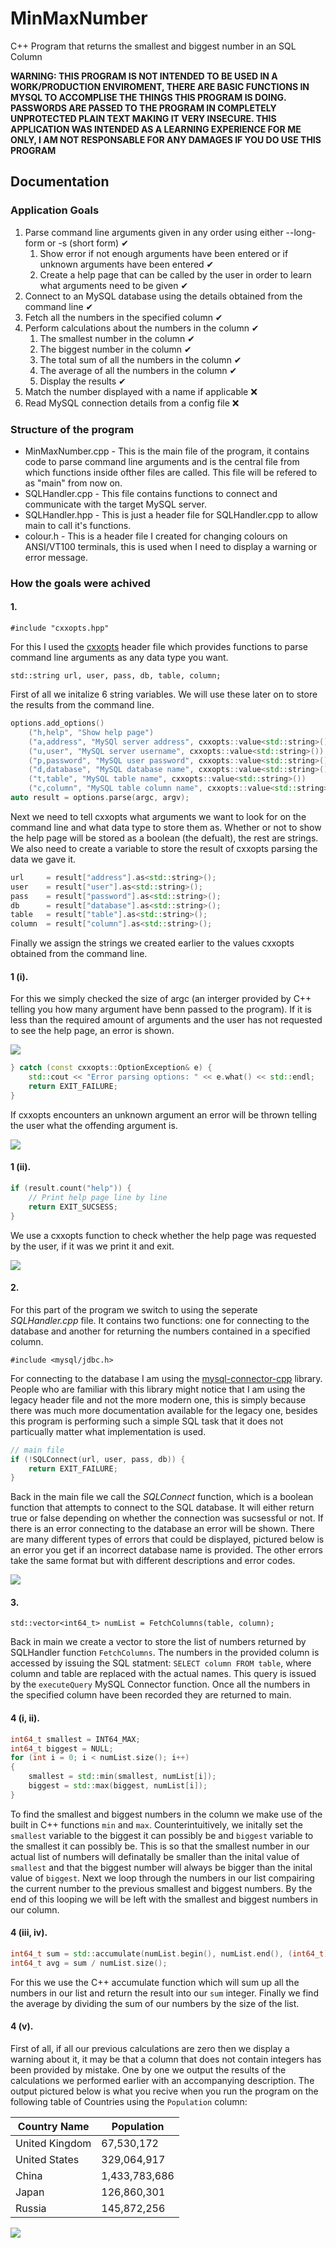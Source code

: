 ﻿# MinMaxNumber
C++ Program that returns the smallest and biggest number in an SQL Column

**WARNING: THIS PROGRAM IS NOT INTENDED TO BE USED IN A WORK/PRODUCTION ENVIROMENT, THERE ARE BASIC FUNCTIONS IN MYSQL TO ACCOMPLISE THE THINGS THIS PROGRAM IS DOING. PASSWORDS ARE PASSED TO THE PROGRAM IN COMPLETELY UNPROTECTED PLAIN TEXT MAKING IT VERY INSECURE. THIS APPLICATION WAS INTENDED AS A LEARNING EXPERIENCE FOR ME ONLY, I AM NOT RESPONSABLE FOR ANY DAMAGES IF YOU DO USE THIS PROGRAM**


## Documentation
### Application Goals
1. Parse command line arguments given in any order using either --long-form or -s (short form) ✔
    1. Show error if not enough arguments have been entered or if unknown arguments have been entered ✔
    2. Create a help page that can be called by the user in order to learn what arguments need to be given ✔
2. Connect to an MySQL database using the details obtained from the command line ✔
3. Fetch all the numbers in the specified column ✔
4. Perform calculations about the numbers in the column ✔
   1. The smallest number in the column ✔
   2. The biggest number in the column ✔
   3. The total sum of all the numbers in the column ✔
   4. The average of all the numbers in the column ✔
   5. Display the results ✔
5. Match the number displayed with a name if applicable ❌
6. Read MySQL connection details from a config file ❌


### Structure of the program
- MinMaxNumber.cpp - This is the main file of the program, it contains code to parse command line arguments and is the central file from which functions inside ofther files are called. This file will be refered to as "main" from now on.
- SQLHandler.cpp - This file contains functions to connect and communicate with the target MySQL server.
- SQLHandler.hpp - This is just a header file for SQLHandler.cpp to allow main to call it's functions.
- colour.h - This is a header file I created for changing colours on ANSI/VT100 terminals, this is used when I need to display a warning or error message.


### How the goals were achived
#### 1.
`#include "cxxopts.hpp"`

For this I used the [cxxopts](https://github.com/jarro2783/cxxopts) header file which provides functions to parse command line arguments as any data type you want.

`std::string url, user, pass, db, table, column;`

First of all we initalize 6 string variables. We will use these later on to store the results from the command line.

```cpp
options.add_options()
    ("h,help", "Show help page")
    ("a,address", "MySQl server address", cxxopts::value<std::string>())
    ("u,user", "MySQL server username", cxxopts::value<std::string>())
    ("p,password", "MySQL user password", cxxopts::value<std::string>())
    ("d,database", "MySQL database name", cxxopts::value<std::string>())
    ("t,table", "MySQL table name", cxxopts::value<std::string>())
    ("c,column", "MySQL table column name", cxxopts::value<std::string>());
auto result = options.parse(argc, argv);
```
Next we need to tell cxxopts what arguments we want to look for on the command line and what data type to store them as. Whether or not to show the help page will be stored as a boolean (the defualt), the rest are strings. We also need to create a variable to store the result of cxxopts parsing the data we gave it.
```cpp
url     = result["address"].as<std::string>();
user    = result["user"].as<std::string>();
pass    = result["password"].as<std::string>();
db      = result["database"].as<std::string>();
table   = result["table"].as<std::string>();
column  = result["column"].as<std::string>();
```
Finally we assign the strings we created earlier to the values cxxopts obtained from the command line.

#### 1 (i).
For this we simply checked the size of argc (an interger provided by C++ telling you how many argument have benn passed to the program). If it is less than the required amount of arguments and the user has not requested to see the help page, an error is shown.

<img src="https://github.com/RolandWH/MinMaxNumber/raw/master/img/not_enough_arguments.png?raw=true"/>

```cpp
} catch (const cxxopts::OptionException& e) {
    std::cout << "Error parsing options: " << e.what() << std::endl;
    return EXIT_FAILURE;
}
```
If cxxopts encounters an unknown argument an error will be thrown telling the user what the offending argument is.

<img src="https://github.com/RolandWH/MinMaxNumber/raw/master/img/incorrect_argument.png?raw=true"/>

#### 1 (ii).
```cpp
if (result.count("help")) {
    // Print help page line by line
    return EXIT_SUCSESS;
}
```
We use a cxxopts function to check whether the help page was requested by the user, if it was we print it and exit.

<img src="https://github.com/RolandWH/MinMaxNumber/raw/master/img/help_page.png?raw=true"/>

#### 2.
For this part of the program we switch to using the seperate *SQLHandler.cpp* file. It contains two functions: one for connecting to the database and another for returning the numbers contained in a specified column.

`#include <mysql/jdbc.h>`

For connecting to the database I am using the [mysql-connector-cpp](https://github.com/mysql/mysql-connector-cpp) library. People who are familiar with this library might notice that I am using the legacy header file and not the more modern one, this is simply because there was much more documentation available for the legacy one, besides this program is performing such a simple SQL task that it does not particually matter what implementation is used.

```cpp
// main file
if (!SQLConnect(url, user, pass, db)) {
    return EXIT_FAILURE;
}
```
Back in the main file we call the *SQLConnect* function, which is a boolean function that attempts to connect to the SQL database. It will either return true or false depending on whether the connection was sucsessful or not. If there is an error connecting to the database an error will be shown. There are many different types of errors that could be displayed, pictured below is an error you get if an incorrect database name is provided. The other errors take the same format but with different descriptions and error codes.

<img src="https://github.com/RolandWH/MinMaxNumber/raw/master/img/incorrect_databse.png?raw=true"/>

#### 3.
`std::vector<int64_t> numList = FetchColumns(table, column);`

Back in main we create a vector to store the list of numbers returned by SQLHandler function `FetchColumns`. The numbers in the provided column is accessed by issuing the SQL statment: `SELECT column FROM table`, where column and table are replaced with the actual names. This query is issued by the `executeQuery` MySQL Connector function. Once all the numbers in the specified column have been recorded they are returned to main.

#### 4 (i, ii).
```cpp
int64_t smallest = INT64_MAX;
int64_t biggest = NULL;
for (int i = 0; i < numList.size(); i++)
{
    smallest = std::min(smallest, numList[i]);
    biggest = std::max(biggest, numList[i]);
}
```
To find the smallest and biggest numbers in the column we make use of the built in C++ functions `min` and `max`. Counterintuitively, we initally set the `smallest` variable to the biggest it can possibly be and `biggest` variable to the smallest it can possibly be. This is so that the smallest number in our actual list of numbers will definatally be smaller than the inital value of `smallest` and that the biggest number will always be bigger than the inital value of `biggest`. Next we loop through the numbers in our list compairing the current number to the previous smallest and biggest numbers. By the end of this looping we will be left with the smallest and biggest numbers in our column.

#### 4 (iii, iv).
```cpp
int64_t sum = std::accumulate(numList.begin(), numList.end(), (int64_t)0);
int64_t avg = sum / numList.size();
```

For this we use the C++ accumulate function which will sum up all the numbers in our list and return the result into our `sum` integer. Finally we find the average by dividing the sum of our numbers by the size of the list.

#### 4 (v).
First of all, if all our previous calculations are zero then we display a warning about it, it may be that a column that does not contain integers has been provided by mistake. One by one we output the results of the calculations we performed earlier with an accompanying description. The output pictured below is what you recive when you run the program on the following table of Countries using the `Population` column:

| Country Name   | Population    |
| -------------- | ------------- |
| United Kingdom | 67,530,172    |
| United States  | 329,064,917   |
| China          | 1,433,783,686 |
| Japan          | 126,860,301   |
| Russia         | 145,872,256   |

<img src="https://github.com/RolandWH/MinMaxNumber/raw/master/img/population_output.png?raw=true"/>


